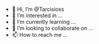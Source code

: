 - 👋 Hi, I’m @Tarcisioss
- 👀 I’m interested in ...
- 🌱 I’m currently learning ...
- 💞️ I’m looking to collaborate on ...
- 📫 How to reach me ...

<!---
Tarcisioss/Tarcisioss is a ✨ special ✨ repository because its `README.md` (this file) appears on your GitHub profile.
You can click the Preview link to take a look at your changes.
--->
